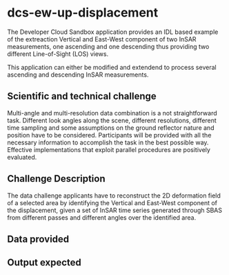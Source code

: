 # dcs-ew-up-displacement

The Developer Cloud Sandbox application provides an IDL based example of the extreaction Vertical and East-West component of two InSAR measurements, one ascending and one descending thus providing two different Line-of-Sight (LOS) views.

This application can either be modified and extendend to process several ascending and descending InSAR measurements. 

## Scientific and technical challenge

Multi-angle and multi-resolution data combination is a not straightforward task. Different look angles along the scene, different resolutions, different time sampling and some assumptions on the ground reflector nature and position have to be considered. Participants will be provided with all the necessary information to accomplish the task in the best possible way. Effective implementations that exploit parallel procedures are positively evaluated.

## Challenge Description

The data challenge applicants have to reconstruct the 2D deformation field of a selected area by identifying the Vertical and East-West component of the displacement, given a set of InSAR time series generated through SBAS from different passes and different angles over the identified area.

## Data provided


## Output expected

